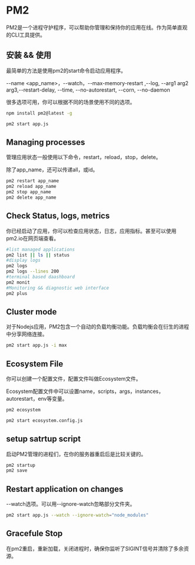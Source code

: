 # PM2

PM2是一个进程守护程序，可以帮助你管理和保持你的应用在线。作为简单直观的CLI工具提供。

## 安装 && 使用

最简单的方法是使用pm2的start命令启动应用程序。

--name <app_name>，--watch，--max-memory-restart ,--log, --arg1 arg2 arg3,--restart-delay, --time,
--no-autorestart, --corn, --no-daemon

很多选项可用，你可以根据不同的场景使用不同的选项。

```bash
npm install pm2@latest -g

pm2 start app.js
```

## Managing processes

管理应用状态一般使用以下命令，restart，reload，stop，delete。

除了app_name，还可以传递all，或id。

```bash
pm2 restart app_name
pm2 reload app_name
pm2 stop app_name
pm2 delete app_name
```

## Check Status, logs, metrics

你已经启动了应用，你可以检查应用状态，日志，应用指标。甚至可以使用pm2.io在网页端查看。

```bash
#list managed applications
pm2 list || ls || status
#display logs
pm2 logs
pm2 logs --lines 200
#terminal based daashboard
pm2 monit
#Monitoring && diagnostic web interface
pm2 plus
```

## Cluster mode

对于Nodejs应用，PM2包含一个自动的负载均衡功能。负载均衡会在衍生的进程中分享网络连接。

```bash
pm2 start app.js -i max
```

## Ecosystem File

你可以创建一个配置文件，配置文件叫做Ecosystem文件。

Ecosystem配置文件中可以设置name，scripts，args，instances，autorestart，env等变量。

```bash
pm2 ecosystem

pm2 start ecosystem.config.js
```

## setup satrtup script

启动PM2管理的进程们，在你的服务器重启后是比较关键的。

```bash
pm2 startup
pm2 save
```

## Restart application on changes

--watch选项。可以用--ignore-watch忽略部分文件夹。

```bash
pm2 start app.js --watch --ignore-watch="node_modules"
```

## Gracefule Stop

在pm2重启，重新加载，关闭进程时，确保你监听了SIGINT信号并清除了多余资源。
